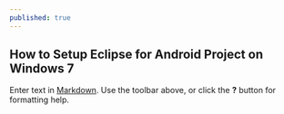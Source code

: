```yaml
---
published: true
---
```

## How to Setup Eclipse for Android Project on Windows 7

Enter text in [Markdown](http://daringfireball.net/projects/markdown/). Use the toolbar above, or click the **?** button for formatting help.
